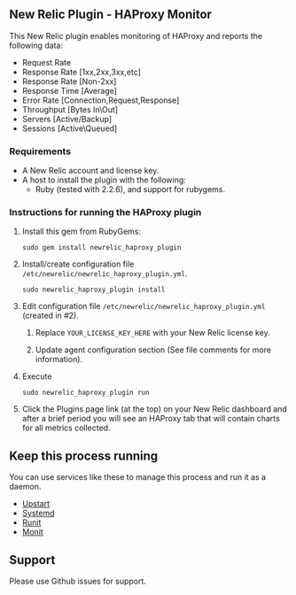 ## New Relic Plugin - HAProxy Monitor

This New Relic plugin enables monitoring of HAProxy and reports the following data:

* Request Rate
* Response Rate \[1xx,2xx,3xx,etc\]
* Response Rate \[Non-2xx\]
* Response Time \[Average\]
* Error Rate \[Connection,Request,Response\]
* Throughput \[Bytes In\Out\]
* Servers \[Active/Backup\]
* Sessions \[Active\Queued\]

### Requirements

* A New Relic account and license key.
* A host to install the plugin with the following:  
  * Ruby (tested with 2.2.6), and support for rubygems.

### Instructions for running the HAProxy plugin

1. Install this gem from RubyGems:

    `sudo gem install newrelic_haproxy_plugin`

2. Install/create configuration file `/etc/newrelic/newrelic_haproxy_plugin.yml`.

    `sudo newrelic_haproxy_plugin install`

3. Edit configuration file `/etc/newrelic/newrelic_haproxy_plugin.yml` (created in #2). 
 
    1. Replace `YOUR_LICENSE_KEY_HERE` with your New Relic license key.

    2. Update agent configuration section (See file comments for more information).

4. Execute

    `sudo newrelic_haproxy_plugin run`
  
5. Click the Plugins page link (at the top) on your New Relic dashboard and after a brief period you will see an HAProxy tab that will contain charts for all metrics collected.


## Keep this process running

You can use services like these to manage this process and run it as a daemon.

- [Upstart](http://upstart.ubuntu.com/)
- [Systemd](http://www.freedesktop.org/wiki/Software/systemd/)
- [Runit](http://smarden.org/runit/)
- [Monit](http://mmonit.com/monit/)


## Support

Please use Github issues for support.